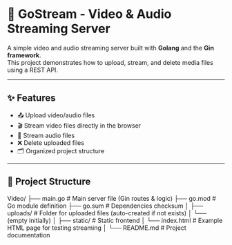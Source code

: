 # 🎥 GoStream - Video & Audio Streaming Server

A simple video and audio streaming server built with **Golang** and the **Gin framework**.  
This project demonstrates how to upload, stream, and delete media files using a REST API.

---

## ✨ Features
- 📤 Upload video/audio files
- 🎬 Stream video files directly in the browser
- 🎵 Stream audio files
- ❌ Delete uploaded files
- 🗂 Organized project structure

---

## 📂 Project Structure

Video/
├── main.go # Main server file (Gin routes & logic)
├── go.mod # Go module definition
├── go.sum # Dependencies checksum
│
├── uploads/ # Folder for uploaded files (auto-created if not exists)
│ └── (empty initially)
│
├── static/ # Static frontend
│ └── index.html # Example HTML page for testing streaming
│
└── README.md # Project documentation